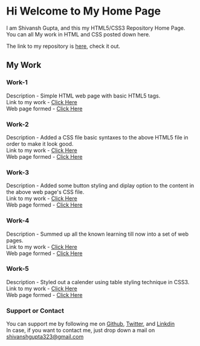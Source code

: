 # Hi Welcome to My Home Page
I am Shivansh Gupta, and this my HTML5/CSS3 Repository Home Page.<br />
You can all My work in HTML and CSS posted down here.<br />

The link to my repository is [here](https://github.com/shivansh052k/HTML5-CSS3), check it out.<br />

## My Work
### Work-1

Description - Simple HTML web page with basic HTML5 tags.<br />
Link to my work - [Click Here](https://github.com/shivansh052k/HTML5-CSS3/blob/master/Project1_2.html) <br />
Web page formed - [Click Here](https://shivansh052k.github.io/HTML5-CSS3/Project1_2.html) <br />

### Work-2

Description - Added a CSS file basic syntaxes to the above HTML5 file in order to make it look good.<br />
Link to my work - [Click Here](https://github.com/shivansh052k/HTML5-CSS3/tree/master/Project2) <br />
Web page formed - [Click Here](https://shivansh052k.github.io/HTML5-CSS3/Project2/Project1_2.html) <br />

### Work-3

Description - Added some button styling and diplay option to the content in the above web page's CSS file.<br />
Link to my work - [Click Here](https://github.com/shivansh052k/HTML5-CSS3/tree/master/Project2.1) <br />
Web page formed - [Click Here](https://shivansh052k.github.io/HTML5-CSS3/Project2.1/Page.html) <br />

### Work-4

Description - Summed up all the known learning till now into a set of web pages.<br />
Link to my work - [Click Here](https://github.com/shivansh052k/HTML5-CSS3/tree/master/Assignment-3) <br />
Web page formed - [Click Here](https://shivansh052k.github.io/HTML5-CSS3/Assignment-3/index.html) <br />

### Work-5

Description - Styled out a calender using table styling technique in CSS3.<br />
Link to my work - [Click Here](https://github.com/shivansh052k/HTML5-CSS3/tree/master/Calender) <br />
Web page formed - [Click Here](https://shivansh052k.github.io/HTML5-CSS3/Calender/Calender.html) <br />

### Support or Contact

You can support me by following me on [Github](https://github.com/shivansh052k), [Twitter](https://twitter.com/shivansh_052k), and [Linkdin](https://www.linkedin.com/in/shivansh-gupta-96a68a170/)<br />
In case, if you want to contact me, just drop down a mail on [shivanshgupta323@gmail.com](shivanshgupta323@gmail.com)
